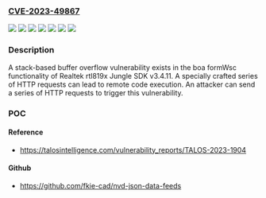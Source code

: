 ### [CVE-2023-49867](https://cve.mitre.org/cgi-bin/cvename.cgi?name=CVE-2023-49867)
![](https://img.shields.io/static/v1?label=Product&message=WBR-6013&color=blue)
![](https://img.shields.io/static/v1?label=Product&message=rtl819x%20Jungle%20SDK&color=blue)
![](https://img.shields.io/static/v1?label=Version&message=3.4.11%20&color=brightgreen)
![](https://img.shields.io/static/v1?label=Version&message=RER4_A_v3411b_2T2R_LEV_09_170623%20&color=brightgreen)
![](https://img.shields.io/static/v1?label=Version&message=rer4_a_v3411b_2t2r_lev_09_170623%20&color=brightgreen)
![](https://img.shields.io/static/v1?label=Version&message=v3.4.11%20&color=brightgreen)
![](https://img.shields.io/static/v1?label=Vulnerability&message=CWE-121%3A%20Stack-based%20Buffer%20Overflow&color=brightgreen)

### Description

A stack-based buffer overflow vulnerability exists in the boa formWsc functionality of Realtek rtl819x Jungle SDK v3.4.11. A specially crafted series of HTTP requests can lead to remote code execution. An attacker can send a series of HTTP requests to trigger this vulnerability.

### POC

#### Reference
- https://talosintelligence.com/vulnerability_reports/TALOS-2023-1904

#### Github
- https://github.com/fkie-cad/nvd-json-data-feeds


